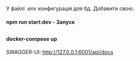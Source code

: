 
У файлі .env конфигурація для бд. Добавити свою.

#### npm run start:dev - Запуск

##

#### docker-compose up 

SWAGGER-UI: http://127.0.0.1:6001/api/docs



